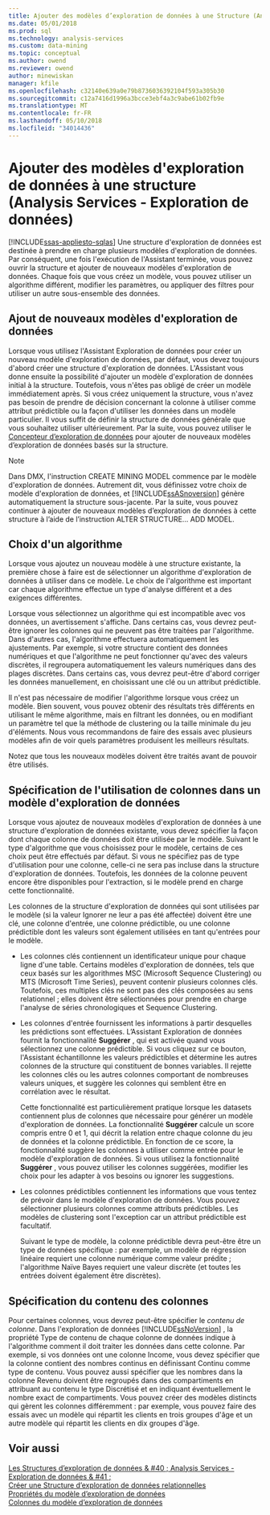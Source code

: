 ```yaml
---
title: Ajouter des modèles d’exploration de données à une Structure (Analysis Services - Exploration de données) | Documents Microsoft
ms.date: 05/01/2018
ms.prod: sql
ms.technology: analysis-services
ms.custom: data-mining
ms.topic: conceptual
ms.author: owend
ms.reviewer: owend
author: minewiskan
manager: kfile
ms.openlocfilehash: c32140e639a0e79b8736036392104f593a305b30
ms.sourcegitcommit: c12a7416d1996a3bcce3ebf4a3c9abe61b02fb9e
ms.translationtype: MT
ms.contentlocale: fr-FR
ms.lasthandoff: 05/10/2018
ms.locfileid: "34014436"
---
```

# <a name="add-mining-models-to-a-structure-analysis-services---data-mining"></a>Ajouter des modèles d'exploration de données à une structure (Analysis Services - Exploration de données)
[!INCLUDE[ssas-appliesto-sqlas](../../includes/ssas-appliesto-sqlas.md)]
  Une structure d'exploration de données est destinée à prendre en charge plusieurs modèles d'exploration de données. Par conséquent, une fois l'exécution de l'Assistant terminée, vous pouvez ouvrir la structure et ajouter de nouveaux modèles d'exploration de données. Chaque fois que vous créez un modèle, vous pouvez utiliser un algorithme différent, modifier les paramètres, ou appliquer des filtres pour utiliser un autre sous-ensemble des données.  
  
## <a name="adding-new-mining-models"></a>Ajout de nouveaux modèles d'exploration de données  
 Lorsque vous utilisez l'Assistant Exploration de données pour créer un nouveau modèle d'exploration de données, par défaut, vous devez toujours d'abord créer une structure d'exploration de données. L'Assistant vous donne ensuite la possibilité d'ajouter un modèle d'exploration de données initial à la structure. Toutefois, vous n'êtes pas obligé de créer un modèle immédiatement après. Si vous créez uniquement la structure, vous n'avez pas besoin de prendre de décision concernant la colonne à utiliser comme attribut prédictible ou la façon d'utiliser les données dans un modèle particulier. Il vous suffit de définir la structure de données générale que vous souhaitez utiliser ultérieurement. Par la suite, vous pouvez utiliser le [Concepteur d’exploration de données](../../analysis-services/data-mining/data-mining-designer.md) pour ajouter de nouveaux modèles d’exploration de données basés sur la structure.  
  
> [!NOTE]  
>  Dans DMX, l'instruction CREATE MINING MODEL commence par le modèle d'exploration de données. Autrement dit, vous définissez votre choix de modèle d'exploration de données, et [!INCLUDE[ssASnoversion](../../includes/ssasnoversion-md.md)] génère automatiquement la structure sous-jacente. Par la suite, vous pouvez continuer à ajouter de nouveaux modèles d’exploration de données à cette structure à l’aide de l’instruction ALTER STRUCTURE… ADD MODEL.  
  
## <a name="choosing-an-algorithm"></a>Choix d'un algorithme  
 Lorsque vous ajoutez un nouveau modèle à une structure existante, la première chose à faire est de sélectionner un algorithme d'exploration de données à utiliser dans ce modèle. Le choix de l'algorithme est important car chaque algorithme effectue un type d'analyse différent et a des exigences différentes.  
  
 Lorsque vous sélectionnez un algorithme qui est incompatible avec vos données, un avertissement s'affiche. Dans certains cas, vous devrez peut-être ignorer les colonnes qui ne peuvent pas être traitées par l'algorithme. Dans d'autres cas, l'algorithme effectuera automatiquement les ajustements. Par exemple, si votre structure contient des données numériques et que l'algorithme ne peut fonctionner qu'avec des valeurs discrètes, il regroupera automatiquement les valeurs numériques dans des plages discrètes. Dans certains cas, vous devrez peut-être d'abord corriger les données manuellement, en choisissant une clé ou un attribut prédictible.  
  
 Il n'est pas nécessaire de modifier l'algorithme lorsque vous créez un modèle. Bien souvent, vous pouvez obtenir des résultats très différents en utilisant le même algorithme, mais en filtrant les données, ou en modifiant un paramètre tel que la méthode de clustering ou la taille minimale du jeu d'éléments. Nous vous recommandons de faire des essais avec plusieurs modèles afin de voir quels paramètres produisent les meilleurs résultats.  
  
 Notez que tous les nouveaux modèles doivent être traités avant de pouvoir être utilisés.  
  
## <a name="specifying-the-usage-of-columns-in-a-new-mining-model"></a>Spécification de l'utilisation de colonnes dans un modèle d'exploration de données  
 Lorsque vous ajoutez de nouveaux modèles d'exploration de données à une structure d'exploration de données existante, vous devez spécifier la façon dont chaque colonne de données doit être utilisée par le modèle. Suivant le type d'algorithme que vous choisissez pour le modèle, certains de ces choix peut être effectués par défaut. Si vous ne spécifiez pas de type d'utilisation pour une colonne, celle-ci ne sera pas incluse dans la structure d'exploration de données. Toutefois, les données de la colonne peuvent encore être disponibles pour l'extraction, si le modèle prend en charge cette fonctionnalité.  
  
 Les colonnes de la structure d'exploration de données qui sont utilisées par le modèle (si la valeur Ignorer ne leur a pas été affectée) doivent être une clé, une colonne d'entrée, une colonne prédictible, ou une colonne prédictible dont les valeurs sont également utilisées en tant qu'entrées pour le modèle.  
  
-   Les colonnes clés contiennent un identificateur unique pour chaque ligne d'une table. Certains modèles d'exploration de données, tels que ceux basés sur les algorithmes MSC (Microsoft Sequence Clustering) ou MTS (Microsoft Time Series), peuvent contenir plusieurs colonnes clés. Toutefois, ces multiples clés ne sont pas des clés composées au sens relationnel ; elles doivent être sélectionnées pour prendre en charge l'analyse de séries chronologiques et Sequence Clustering.  
  
-   Les colonnes d'entrée fournissent les informations à partir desquelles les prédictions sont effectuées. L’Assistant Exploration de données fournit la fonctionnalité **Suggérer** , qui est activée quand vous sélectionnez une colonne prédictible. Si vous cliquez sur ce bouton, l'Assistant échantillonne les valeurs prédictibles et détermine les autres colonnes de la structure qui constituent de bonnes variables. Il rejette les colonnes clés ou les autres colonnes comportant de nombreuses valeurs uniques, et suggère les colonnes qui semblent être en corrélation avec le résultat.  
  
     Cette fonctionnalité est particulièrement pratique lorsque les datasets contiennent plus de colonnes que nécessaire pour générer un modèle d'exploration de données. La fonctionnalité **Suggérer** calcule un score compris entre 0 et 1, qui décrit la relation entre chaque colonne du jeu de données et la colonne prédictible. En fonction de ce score, la fonctionnalité suggère les colonnes à utiliser comme entrée pour le modèle d'exploration de données. Si vous utilisez la fonctionnalité **Suggérer** , vous pouvez utiliser les colonnes suggérées, modifier les choix pour les adapter à vos besoins ou ignorer les suggestions.  
  
-   Les colonnes prédictibles contiennent les informations que vous tentez de prévoir dans le modèle d'exploration de données. Vous pouvez sélectionner plusieurs colonnes comme attributs prédictibles. Les modèles de clustering sont l'exception car un attribut prédictible est facultatif.  
  
     Suivant le type de modèle, la colonne prédictible devra peut-être être un type de données spécifique : par exemple, un modèle de régression linéaire requiert une colonne numérique comme valeur prédite ; l'algorithme Naïve Bayes requiert une valeur discrète (et toutes les entrées doivent également être discrètes).  
  
## <a name="specifying-column-content"></a>Spécification du contenu des colonnes  
 Pour certaines colonnes, vous devrez peut-être spécifier le *contenu de colonne*. Dans l'exploration de données [!INCLUDE[ssNoVersion](../../includes/ssnoversion-md.md)] , la propriété Type de contenu de chaque colonne de données indique à l'algorithme comment il doit traiter les données dans cette colonne. Par exemple, si vos données ont une colonne Income, vous devez spécifier que la colonne contient des nombres continus en définissant Continu comme type de contenu. Vous pouvez aussi spécifier que les nombres dans la colonne Revenu doivent être regroupés dans des compartiments en attribuant au contenu le type Discrétisé et en indiquant éventuellement le nombre exact de compartiments. Vous pouvez créer des modèles distincts qui gèrent les colonnes différemment : par exemple, vous pouvez faire des essais avec un modèle qui répartit les clients en trois groupes d'âge et un autre modèle qui répartit les clients en dix groupes d'âge.  
  
## <a name="see-also"></a>Voir aussi  
 [Les Structures d’exploration de données & #40 ; Analysis Services - Exploration de données & #41 ;](../../analysis-services/data-mining/mining-structures-analysis-services-data-mining.md)   
 [Créer une Structure d’exploration de données relationnelles](../../analysis-services/data-mining/create-a-relational-mining-structure.md)   
 [Propriétés du modèle d’exploration de données](../../analysis-services/data-mining/mining-model-properties.md)   
 [Colonnes du modèle d’exploration de données](../../analysis-services/data-mining/mining-model-columns.md)  
  
  
